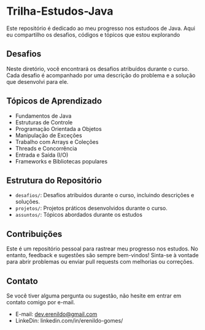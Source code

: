 # Trilha-Estudos-Java

Este repositório é dedicado ao meu progresso nos estudoos de Java. Aqui eu compartilho os desafios, códigos e tópicos que estou explorando

## Desafios

Neste diretório, você encontrará os desafios atribuídos durante o curso. Cada desafio é acompanhado por uma descrição do problema e a solução que desenvolvi para ele.

## Tópicos de Aprendizado

- Fundamentos de Java
- Estruturas de Controle
- Programação Orientada a Objetos
- Manipulação de Exceções
- Trabalho com Arrays e Coleções
- Threads e Concorrência
- Entrada e Saída (I/O)
- Frameworks e Bibliotecas populares

## Estrutura do Repositório

- `desafios/`: Desafios atribuídos durante o curso, incluindo descrições e soluções.
- `projetos/`: Projetos práticos desenvolvidos durante o curso.
- `assuntos/`: Tópicos abordados durante os estudos

## Contribuições

Este é um repositório pessoal para rastrear meu progresso nos estudos. No entanto, feedback e sugestões são sempre bem-vindos! Sinta-se à vontade para abrir problemas ou enviar pull requests com melhorias ou correções.

## Contato

Se você tiver alguma pergunta ou sugestão, não hesite em entrar em contato comigo por e-mail.

- E-mail: dev.erenildo@gmail.com
- LinkeDin: linkedin.com/in/erenildo-gomes/
